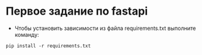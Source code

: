 # Первое задание по fastapi

- Чтобы установить зависимости из файла requirements.txt выполните команду:
```
pip install -r requirements.txt
```
